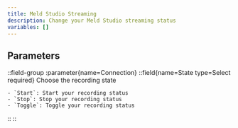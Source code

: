 ```yaml
---
title: Meld Studio Streaming
description: Change your Meld Studio streaming status
variables: []
---
```


## Parameters
::field-group
  :parameter{name=Connection}
  ::field{name=State type=Select required}
    Choose the recording state

    - `Start`: Start your recording status
    - `Stop`: Stop your recording status
    - `Toggle`: Toggle your recording status
  ::
::
